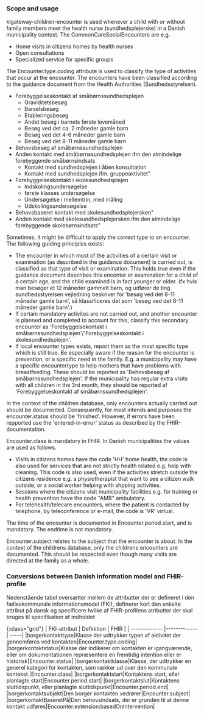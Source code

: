### Scope and usage
klgateway-children-encounter is used whenever a child with or without family members meet the health nurse (sundhedsplejerske) in a Danish municipality context. The CommonCareSocialEncounters are e.g.
* Home visits in citizens homes by health nurses
* Open consultations
* Specialized service for specific groups 

The Encounter.type.coding attribute is used to classify the type of activities that occur at the encounter. The encounters have been classified according to the guidance document from the Health Authorities (Sundhedsstyrelsen).

* Forebyggelseskontakt af småbørnssundhedsplejen
    - Graviditetsbesøg
    - Barselsbesøg
    - Etableringsbesøg
    - Andet besøg i barnets første levemåned
    - Besøg ved det ca. 2 måneder gamle barn
    - Besøg ved det 4-6 måneder gamle barn
    - Besøg ved det 8-11 måneder gamle barn
* Behovsbesøg af småbørnssundhedsplejen
* Anden kontakt med småbørnssundhedsplejen ifm den almindelige forebyggende småbørnsindsats
    - Kontakt med sundhedsplejen i åben konsultation
    - Kontakt med sundhedsplejen ifm. gruppeaktivitet"
* Forebyggelseskontakt i skolesundhedsplejen
    - Indskolingsundersøgelse
    - første klasses undersøgelse
    - Undersøgelse i mellemtrin, med måling
    - Udskolingsundersøgelse
* Behovsbaseret kontakt med skolesundhedsplejersken"
* Anden kontakt med skolesundhedsplejersken ifm den almindelige forebyggende skolebørnsindsats"

Sometimes, it might be difficult to apply the correct type to an encounter. The following guiding principles exists:
* The encounter in which most of the activities of a certain visit or examination (as described in the guidance document) is carried out, is classified as that type of visit or examination. This holds true even if the guidance document describes this enconter or examination for a child of a certain age, and the child examined is in fact younger or older. (fx hvis man besøger et 12 måneder gammelt barn, og udfører de ting sundhedsstyrelsen vejledning beskriver for 'besøg ved det 8-11 måneder gamle barn', så klassificeres det som 'besøg ved det 8-11 måneder gamle barn'.)
* If certain mandatory activites are not carried out, and another encounter is planned and completed to account for this, classify this secondary encounter as 'Forebyggelsekontakt i småbørnssundhedsplejen'/'Forebyggelseskontakt i skolesundhedsplejen'.
* If local encounter types exists, report them as the most specific type which is still true. Be especially aware if the reason for the encounter is prevention, or a specific need in the family. E.g. a municipality may have a specific encountertype to help mothers that have problems with breastfeeding. These should be reported as 'Behovsbesøg af småbørnssundhedsplejen'. If the municipality has regular extra visits with all children in the 3rd month, they should be reported af 'Forebyggelseskontakt af småbørnssundhedsplejen'.

In the context of the children database, only encounters actually carried out should be documented. Consequently, for most intends and purposes the encounter.status should be 'finished'. However, if errors have been repported use the 'entered-in-error' status as described by the FHIR-documentation.

Encounter.class is mandatory in FHIR. In Danish municipalities the values are used as follows.
* Visits in citizens homes have the code 'HH' home health, the code is also used for services that are not strictly health related e.g. help with cleaning. This code is also used, even if the activities stretch outside the citizens residence e.g. a physiotherapist that want to see a citizen walk outside, or a social worker helping with shpping activities.
* Sessions where the citizens visit municipality facilities e.g. for training or health prevention have the code "AMB" ambulatory.
* For telehealth/telecare encounters, where the patient is contacted by telephone, by teleconference or e-mail, the code is 'VR' virtual.

The time of the encounter is documented in Encounter.period.start, and is mandatory. The endtime is not mandatory.

Encounter.subject relates to the subject that the encounter is about. In the context of the childrens database, only the childrens encounters are documented. This should be respected even though many visits are directed at the family as a whole.  

### Conversions between Danish information model and FHIR-profile

Nedenstående tabel oversætter mellem de attributter der er defineret i den fælleskommunale informationsmodel (FKI), definerer kort den enkelte attribut på dansk og specificere hvilke af FHIR-profilens atributter der skal bruges til specifikation af indholdet

{:class="grid"}
|   FKI-attribut      | Definition        | FHIR  |
| ------------- |-------------| -----|
|borgerkontakttype|Klasse der udtrykker typen af aktivitet der gennemføres ved kontakten|Encounter.type.coding|
|borgerkontaktstatus|Klasse der indikerer om kontakten er igangværende, eller om dokumentationen repræsentere en fremtidig intention eller er historisk|Encounter.status|
|borgerkontaktklasse|Klasse, der udtrykker en generel kategori for kontakten, som rækker ud over den kommunale kontekst.|Encounter.class|
|borgerkontaktstart|Kontaktens start, eller planlagte start|Encounter.period.start|
|borgerkontaktslut|Kontaktens sluttidspunkt, eller planlagte sluttidspunkt|Encounter.period.end|
|borgerkontaktsubjekt|Den borger kontakten vedrører|Encounter.subject|
|borgerkontaktBaseretPå|Den behovsindsats, der er grunden til at denne kontakt udføres|Encounter.extension:basedOnIntervention|